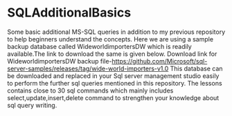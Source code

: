 # SQLAdditionalBasics
Some basic additional MS-SQL queries in addition to my previous repository to help beginners understand the concepts.
Here  we are using a sample backup database called WideworldimportersDW which is readily available.The link to download the same is given below.
Download link for WideworldimportersDW backup file-https://github.com/Microsoft/sql-server-samples/releases/tag/wide-world-importers-v1.0
This database can be downloaded and replaced in your Sql server management studio easily to perform the further sql queries mentioned in this repository.
The lessons contains close to 30 sql commands which mainly includes select,update,insert,delete command to strengthen your knowledge about sql query writing. 

